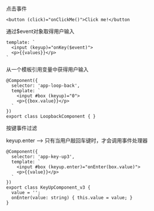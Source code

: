 点击事件

```
<button (click)="onClickMe()">Click me!</button
```

通过$event对象取得用户输入

```
template: `
  <input (keyup)="onKey($event)">
  <p>{{values}}</p>
`
```

从一个模板引用变量中获得用户输入
```
@Component({
  selector: 'app-loop-back',
  template: `
    <input #box (keyup)="0">
    <p>{{box.value}}</p>
  `
})
export class LoopbackComponent { }
```

按键事件过滤

keyup.enter --> 只有当用户敲回车键时，才会调用事件处理器
```
@Component({
  selector: 'app-key-up3',
  template: `
    <input #box (keyup.enter)="onEnter(box.value)">
    <p>{{value}}</p>
  `
})
export class KeyUpComponent_v3 {
  value = '';
  onEnter(value: string) { this.value = value; }
}
```
